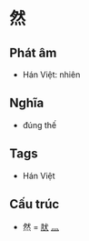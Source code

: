 # 然

## Phát âm
* Hán Việt: nhiên

## Nghĩa
* đúng thế

## Tags
* Hán Việt

## Cấu trúc
* 然 = [肰](肰.md) [灬](灬.md)

<script>window.HANZI_FIELD='然';</script>